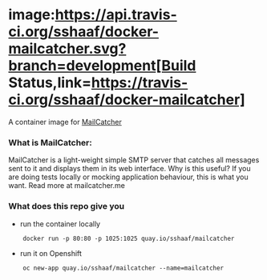 image:https://api.travis-ci.org/sshaaf/docker-mailcatcher.svg?branch=development[Build Status,link=https://travis-ci.org/sshaaf/docker-mailcatcher]
=========

A container image for [MailCatcher](http://mailcatcher.me/)

### What is MailCatcher:
MailCatcher is a light-weight simple SMTP server that catches all messages sent to it and displays them in its web interface. Why is this useful? If you are doing tests locally or mocking application behaviour, this is what you want. Read more at mailcatcher.me


### What does this repo give you
* run the container locally

```
    docker run -p 80:80 -p 1025:1025 quay.io/sshaaf/mailcatcher                                                            
```

* run it on Openshift
```
    oc new-app quay.io/sshaaf/mailcatcher --name=mailcatcher
```



